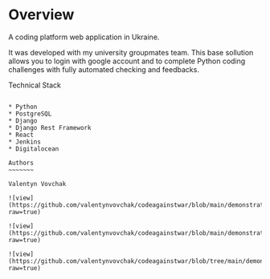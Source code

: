 Overview
========

A coding platform web application in Ukraine.

It was developed with my university groupmates team. This base sollution allows you to login with google account and to complete Python coding challenges with fully automated checking and feedbacks.

Technical Stack
~~~~~~~~~~~~~~~

* Python
* PostgreSQL
* Django
* Django Rest Framework
* React
* Jenkins
* Digitalocean

Authors
~~~~~~~

Valentyn Vovchak

![view](https://github.com/valentynvovchak/codeagainstwar/blob/main/demonstration/1.jpg?raw=true)

![view](https://github.com/valentynvovchak/codeagainstwar/blob/main/demonstration/2.jpg?raw=true)

![view](https://github.com/valentynvovchak/codeagainstwar/blob/tree/main/demonstration/3.jpg?raw=true)
